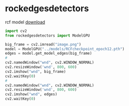 # rockedgesdetectors

rcf model [download](https://drive.google.com/file/d/1ZY6W41xDJjG5jERd9aDHo6NJhu_H0EsW/view?usp=sharing)


```python
import cv2
from rockedgesdetectors import ModelGPU

big_frame = cv2.imread("image.png")
model = ModelGPU("../models/RCFcheckpoint_epoch12.pth")
edges = model.get_model_edges(big_frame)
#
cv2.namedWindow("wnd", cv2.WINDOW_NORMAL)
cv2.resizeWindow('wnd', 800, 600)
cv2.imshow("wnd", big_frame)
cv2.waitKey(0)
#
cv2.namedWindow("wnd", cv2.WINDOW_NORMAL)
cv2.resizeWindow('wnd', 800, 600)
cv2.imshow("wnd", edges)
cv2.waitKey(0)
```
